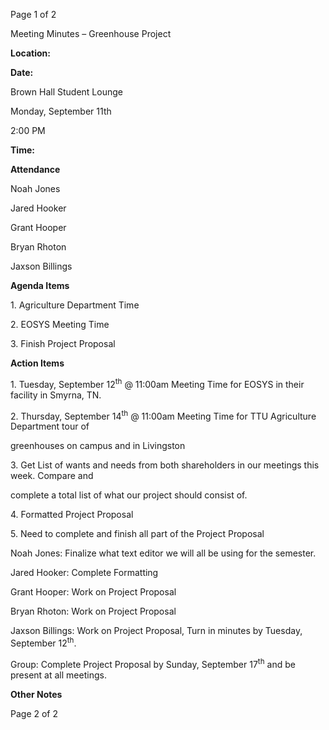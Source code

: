 ﻿<a name="br1"></a> 

Page 1 of 2

Meeting Minutes – Greenhouse Project

**Location:**

**Date:**

Brown Hall Student Lounge

Monday, September 11th

2:00 PM

**Time:**

**Attendance**

Noah Jones

Jared Hooker

Grant Hooper

Bryan Rhoton

Jaxson Billings

**Agenda Items**

1\. Agriculture Department Time

2\. EOSYS Meeting Time

3\. Finish Project Proposal

**Action Items**

1\. Tuesday, September 12<sup>th</sup> @ 11:00am Meeting Time for EOSYS in their facility in Smyrna, TN.

2\. Thursday, September 14<sup>th</sup> @ 11:00am Meeting Time for TTU Agriculture Department tour of

greenhouses on campus and in Livingston

3\. Get List of wants and needs from both shareholders in our meetings this week. Compare and

complete a total list of what our project should consist of.

4\. Formatted Project Proposal

5\. Need to complete and finish all part of the Project Proposal

Noah Jones: Finalize what text editor we will all be using for the semester.

Jared Hooker: Complete Formatting

Grant Hooper: Work on Project Proposal

Bryan Rhoton: Work on Project Proposal

Jaxson Billings: Work on Project Proposal, Turn in minutes by Tuesday, September 12<sup>th</sup>.

Group: Complete Project Proposal by Sunday, September 17<sup>th</sup> and be present at all meetings.

**Other Notes**



<a name="br2"></a> 

Page 2 of 2


